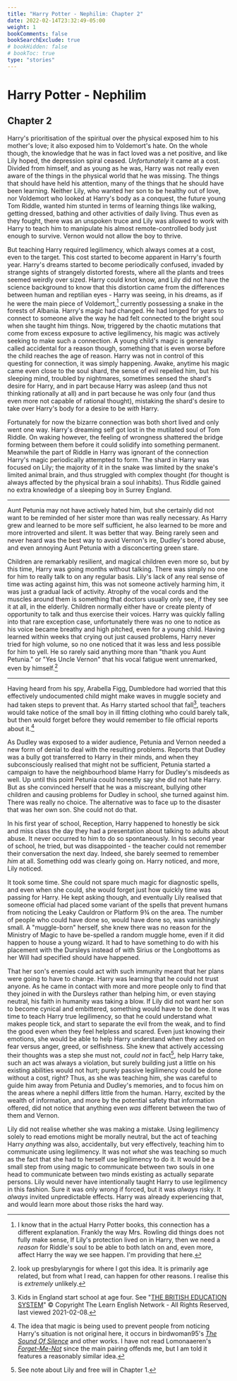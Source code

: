 ```yaml
---
title: "Harry Potter - Nephilim: Chapter 2"
date: 2022-02-14T23:32:49-05:00
weight: 1
bookComments: false
bookSearchExclude: true
# bookHidden: false
# bookToc: true
type: "stories"
---
```


# Harry Potter - Nephilim

## Chapter 2


Harry's prioritisation of the spiritual over the physical exposed him to his
mother's love; it also exposed him to Voldemort's hate.  On the whole though,
the knowledge that he was in fact loved was a net positive, and like Lily
hoped, the depression spiral ceased.  *Unfortunately* it came at a cost.
Divided from himself, and as young as he was, Harry was not really even
aware of the things in the physical world that he was missing.  The things
that should have held his attention, many of the things that he should have
been learning.  Neither Lily, who wanted her son to be healthy out of love,
nor Voldemort who looked at Harry's body as a conquest, the future young
Tom Riddle, wanted him stunted in terms of learning things like walking,
getting dressed, bathing and other activities of daily living.  Thus even
as they fought, there was an unspoken truce and Lily was allowed to work
with Harry to teach him to manipulate his almost remote-controlled body just
enough to survive.  Vernon would not allow the boy to thrive.

But teaching Harry required legilimency, which always comes at a cost, even to
the target.  This cost started to become apparent in Harry's fourth year.
Harry's dreams started to become periodically confused, invaded by strange
sights of strangely distorted forests, where all the plants and trees seemed
weirdly over sized.  Harry could knot know, and Lily did not have the science
background to know that this distortion came from the differences between human
and reptilian eyes - Harry was seeing, in his dreams, as if he were the main
piece of Voldemort,[^210917-2] currently possessing a snake in the forests of
Albania.  Harry's magic had changed.  He had longed for years to connect to
someone alive the way he had felt connected to the bright soul when she taught
him things.  Now, triggered by the chaotic mutations that come from excess
exposure to active legilimency, his magic was actively seeking to make such a
connection.  A young child's magic is generally called accidental for a reason
though, something that is even worse before the child reaches the age of reason.
Harry was not in control of this questing for connection, it was simply
happening.  Awake, anytime his magic came even close to the soul shard, the
sense of evil repelled him, but his sleeping mind, troubled by nightmares,
sometimes sensed the shard's desire for Harry, and in part because Harry was
asleep (and thus not thinking rationally at all) and in part because he was only
four (and thus even more not capable of rational thought), mistaking the shard's
desire to take over Harry's body for a desire to be *with* Harry.  

Fortunately for now the bizarre connection was both short lived and only went
one way.  Harry's dreaming self got lost in the mutilated soul of Tom Riddle.
On waking however, the feeling of wrongness shattered the bridge forming between
them before it could solidify into something permanent.  Meanwhile the part of
Riddle in Harry was ignorant of the connection Harry's magic periodically
attempted to form.  The shard in Harry was focused on Lily; the majority of it
in the snake was limited by the snake's limited animal brain, and thus struggled
with complex thought (for thought is always affected by the physical brain a
soul inhabits).  Thus Riddle gained no extra knowledge of a sleeping boy in
Surrey England.

- - - 

Aunt Petunia may not have actively hated him, but she certainly did not want
to be reminded of her sister more than was really necessary.  As Harry grew
and learned to be more self sufficient, he also learned to be more and more
introverted and silent.  It was better that way.  Being rarely seen and
never heard was the best way to avoid Vernon's ire, Dudley's bored abuse,
and even annoying Aunt Petunia with a disconcerting green stare.

Children are remarkably resilient, and magical children even more so, but by
this time, Harry was going months without talking. There was simply no one for
him to really talk to on any regular basis.  Lily's lack of any real sense
of time was acting against him, this was not someone actively harming him,
it was just a gradual lack of activity.  Atrophy of the vocal cords and the
muscles around them is something that doctors usually only see, if they see
it at all, in the elderly.  Children normally either have or create plenty of
opportunity to talk and thus exercise their voices.  Harry was quickly falling
into that rare exception case, unfortunately there was no one to notice as his
voice became breathy and high pitched, even for a young child.  Having learned
within weeks that crying out just caused problems, Harry never tried for high
volume, so no one noticed that it was less and less possible for him to yell.
He so rarely said anything more than "thank you Aunt Petunia." or "Yes Uncle
Vernon" that his vocal fatigue went unremarked, even by himself.[^201214-2]

- - -

Having heard from his spy, Arabella Figg, Dumbledore had worried that this
effectively undocumented child might make waves in muggle society and had
taken steps to prevent that.  As Harry started school that fall[^210208-2],
teachers would take notice of the small boy in ill fitting clothing who
could barely talk, but then would forget before they would remember to file
official reports about it.[^210706-3]

As Dudley was exposed to a wider audience, Petunia and Vernon needed a new
form of denial to deal with the resulting problems.  Reports that Dudley was
a bully got transferred to Harry in their minds, and when they subconsciously
realised that might not be sufficient, Petunia started a campaign to have
the neighbourhood blame Harry for Dudley's misdeeds as well.  Up until this
point Petunia could honestly say she did not hate Harry.  But as she convinced
herself that he was a miscreant, bullying other children and causing problems
for Dudley in school, she turned against him.  There was really no choice.
The alternative was to face up to the disaster that was her own son.
She could not do that.

In his first year of school, Reception, Harry happened to honestly be sick
and miss class the day they had a presentation about talking to adults
about abuse.  It never occurred to him to do so spontaneously.  In his
second year of school, he tried, but was disappointed - the teacher could
not remember their conversation the next day.  Indeed, she barely seemed to
remember *him* at all. Something odd was clearly going on.  Harry noticed,
and more, Lily noticed.

It took some time.  She could not spare much magic for diagnostic spells,
and even when she could, she would forget just how quickly time was passing
for Harry.  He kept asking though, and eventually Lily realised that
someone official had placed some variant of the spells that prevent humans
from noticing the Leaky Cauldron or Platform 9¾ on the area.  The number of
people who could have done so, would have done so, was vanishingly small.
A "muggle-born" herself, she knew there was no reason for the Ministry of
Magic to have be-spelled a random muggle home, even if it did happen to house a
young wizard.  It had to have something to do with his placement with the
Dursleys instead of with Sirius or the Longbottoms as her Will had specified
should have happened.

That her son's enemies could act with such immunity meant that her plans were
going to have to change.  Harry was learning that he could not trust anyone.
As he came in contact with more and more people only to find that they joined
in with the Dursleys rather than helping him, or even staying neutral, his
faith in humanity was taking a blow. If Lily did not want her son to become
cynical and embittered, something would have to be done.  It was time to teach
Harry true legilimency, so that he could understand what makes people tick,
and start to separate the evil from the weak, and to find the good even when
they feel helpless and scared.  Even just knowing their emotions, she would be
able to help Harry understand when they acted on fear versus anger, greed, or
selfishness.  She knew that actively accessing their thoughts was a step she
must not, *could not* in fact[^210208-1], help Harry take, such an act was
always a violation, but surely building just a little on his existing abilities
would not hurt; purely passive legilimency could be done without a cost, right?
Thus, as she was teaching him, she was careful to guide him away from Petunia
and Dudley's memories, and to focus him on the areas where a nephil differs
little from the human.  Harry, excited by the wealth of information, and more by
the potential safety that information offered, did not notice that anything even
*was* different between the two of them and Vernon.  

Lily did not realise whether she was making a mistake.  Using legilimency
solely to read emotions might be morally neutral, but the act of teaching
Harry *anything* was also, accidentally, but very effectively, teaching him
to communicate using legilimency.  It was not *what* she was teaching so much as
the fact that she had to herself use legilimency to do it.  It would be a small
step from using magic to communicate between two souls in one head to
communicate between two minds existing as actually separate persons.  Lily would
never have intentionally taught Harry to use legilimency in this fashion.  Sure
it was only wrong if forced, but it was *always* risky.  It *always* invited
unpredictable effects.  Harry was already experiencing that, and would learn
more about those risks the hard way.

[^210917-2]: I know that in the actual Harry Potter books, this connection has
    a different explanation.  Frankly the way Mrs. Rowling did things does not
    fully make sense, If Lily's protection lived on in Harry, then we need a
    *reason* for Riddle's soul to be able to both latch on and, even more,
    affect Harry the way we see happen.  I'm providing that here. 

[^210706-3]: The idea that magic is being used to prevent people from noticing
    Harry's situation is not original here, it occurs in birdwoman95's _[The Sound
    Of Silence](https://www.fanfiction.net/s/12175260)_ and other works.  I have
    not read Lomonaaeren's
    _[Forget-Me-Not](https://archiveofourown.org/works/24931486)_ since the main
    pairing offends me, but I am told it features a reasonably similar idea.

[^201214-2]: look up presbylaryngis for where I got this idea. It is primarily
    age related, but from what I read, can happen for other reasons.  I realise
    this is *extremely* unlikely. 

[^210208-2]: Kids in England start school at age four.  See 
    "[THE BRITISH EDUCATION SYSTEM][TBES]" © Copyright The Learn English 
    Network - All Rights Reserved, last viewed 2021-02-08.

[TBES]: https://www.learnenglish.de/culture/educationculture.html

[^210208-1]: See note about Lily and free will in Chapter 1. 
